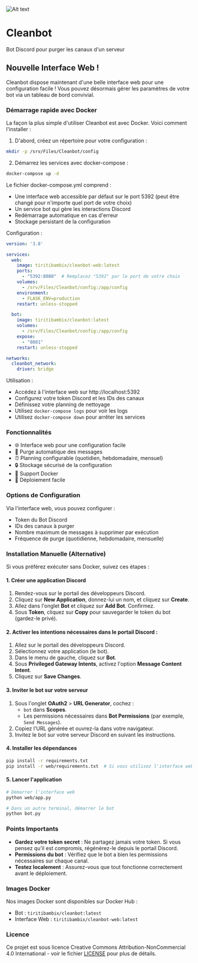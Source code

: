 ![Alt text](https://cdn.discordapp.com/app-icons/1310261454959673354/79876aac97de54fdfc9a06fbca4f32ff.png "a title")

# Cleanbot
Bot Discord pour purger les canaux d'un serveur

## Nouvelle Interface Web !

Cleanbot dispose maintenant d'une belle interface web pour une configuration facile ! Vous pouvez désormais gérer les paramètres de votre bot via un tableau de bord convivial.

### Démarrage rapide avec Docker

La façon la plus simple d'utiliser Cleanbot est avec Docker. Voici comment l'installer :

1. D'abord, créez un répertoire pour votre configuration :
```bash
mkdir -p /srv/Files/Cleanbot/config
```

2. Démarrez les services avec docker-compose :
```bash
docker-compose up -d
```

Le fichier docker-compose.yml comprend :
- Une interface web accessible par défaut sur le port 5392 (peut être changé pour n'importe quel port de votre choix)
- Un service bot qui gère les interactions Discord
- Redémarrage automatique en cas d'erreur
- Stockage persistant de la configuration

Configuration :
```yaml
version: '3.8'

services:
  web:
    image: tiritibambix/cleanbot-web:latest
    ports:
      - "5392:8080"  # Remplacez "5392" par le port de votre choix
    volumes:
      - /srv/Files/Cleanbot/config:/app/config
    environment:
      - FLASK_ENV=production
    restart: unless-stopped

  bot:
    image: tiritibambix/cleanbot:latest
    volumes:
      - /srv/Files/Cleanbot/config:/app/config
    expose:
      - "8081"
    restart: unless-stopped

networks:
  cleanbot_network:
    driver: bridge
```

Utilisation :
- Accédez à l'interface web sur http://localhost:5392
- Configurez votre token Discord et les IDs des canaux
- Définissez votre planning de nettoyage
- Utilisez `docker-compose logs` pour voir les logs
- Utilisez `docker-compose down` pour arrêter les services

### Fonctionnalités

- 🌐 Interface web pour une configuration facile
- 🔄 Purge automatique des messages
- ⏰ Planning configurable (quotidien, hebdomadaire, mensuel)
- 🔒 Stockage sécurisé de la configuration
- 🐳 Support Docker
- 🚀 Déploiement facile

### Options de Configuration

Via l'interface web, vous pouvez configurer :
- Token du Bot Discord
- IDs des canaux à purger
- Nombre maximum de messages à supprimer par exécution
- Fréquence de purge (quotidienne, hebdomadaire, mensuelle)

### Installation Manuelle (Alternative)

Si vous préférez exécuter sans Docker, suivez ces étapes :

#### 1. **Créer une application Discord**

1. Rendez-vous sur le portail des développeurs Discord.
2. Cliquez sur **New Application**, donnez-lui un nom, et cliquez sur **Create**.
3. Allez dans l'onglet **Bot** et cliquez sur **Add Bot**. Confirmez.
4. Sous **Token**, cliquez sur **Copy** pour sauvegarder le token du bot (gardez-le privé).

#### 2. **Activer les intentions nécessaires dans le portail Discord :**

1. Allez sur le portail des développeurs Discord.
2. Sélectionnez votre application (le bot).
3. Dans le menu de gauche, cliquez sur **Bot**.
4. Sous **Privileged Gateway Intents**, activez l'option **Message Content Intent**.
5. Cliquez sur **Save Changes**.

#### 3. **Inviter le bot sur votre serveur**

1. Sous l'onglet **OAuth2** > **URL Generator**, cochez : 
    - `bot` dans **Scopes**.
    - Les permissions nécessaires dans **Bot Permissions** (par exemple, `Send Messages`).
2. Copiez l'URL générée et ouvrez-la dans votre navigateur.
3. Invitez le bot sur votre serveur Discord en suivant les instructions.

#### 4. **Installer les dépendances**

```bash
pip install -r requirements.txt
pip install -r web/requirements.txt  # Si vous utilisez l'interface web
```

#### 5. **Lancer l'application**

```bash
# Démarrer l'interface web
python web/app.py

# Dans un autre terminal, démarrer le bot
python bot.py
```

### Points Importants

- **Gardez votre token secret** : Ne partagez jamais votre token. Si vous pensez qu'il est compromis, régénérez-le depuis le portail Discord.
- **Permissions du bot** : Vérifiez que le bot a bien les permissions nécessaires sur chaque canal.
- **Testez localement** : Assurez-vous que tout fonctionne correctement avant le déploiement.

### Images Docker

Nos images Docker sont disponibles sur Docker Hub :
- Bot : `tiritibambix/cleanbot:latest`
- Interface Web : `tiritibambix/cleanbot-web:latest`

### Licence

Ce projet est sous licence Creative Commons Attribution-NonCommercial 4.0 International - voir le fichier [LICENSE](LICENSE) pour plus de détails.
